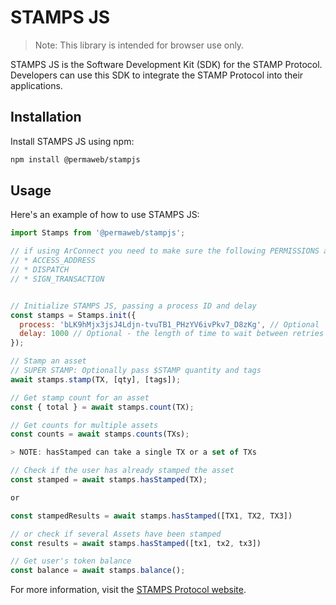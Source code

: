 # STAMPS JS

> Note: This library is intended for browser use only.

STAMPS JS is the Software Development Kit (SDK) for the STAMP Protocol. Developers can use this SDK to integrate the STAMP Protocol into their applications.

## Installation

Install STAMPS JS using npm:

```sh
npm install @permaweb/stampjs
```

## Usage

Here's an example of how to use STAMPS JS:

```js
import Stamps from '@permaweb/stampjs';

// if using ArConnect you need to make sure the following PERMISSIONS are enabled
// * ACCESS_ADDRESS
// * DISPATCH
// * SIGN_TRANSACTION


// Initialize STAMPS JS, passing a process ID and delay
const stamps = Stamps.init({
  process: 'bLK9hMjx3jsJ4Ldjn-tvuTB1_PHzYV6ivPkv7_D8zKg', // Optional
  delay: 1000 // Optional - the length of time to wait between retries
});

// Stamp an asset
// SUPER STAMP: Optionally pass $STAMP quantity and tags
await stamps.stamp(TX, [qty], [tags]);

// Get stamp count for an asset
const { total } = await stamps.count(TX);

// Get counts for multiple assets
const counts = await stamps.counts(TXs);

> NOTE: hasStamped can take a single TX or a set of TXs

// Check if the user has already stamped the asset
const stamped = await stamps.hasStamped(TX);

or

const stampedResults = await stamps.hasStamped([TX1, TX2, TX3])

// or check if several Assets have been stamped
const results = await stamps.hasStamped([tx1, tx2, tx3])

// Get user's token balance
const balance = await stamps.balance();
```

For more information, visit the [STAMPS Protocol website](https://stamps.g8way.io).
